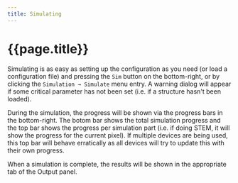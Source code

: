 ```yaml
---
title: Simulating
---
```


# {{page.title}}

Simulating is as easy as setting up the configuration as you need (or load a configuration file) and pressing the `Sim` button on the bottom-right, or by clicking the <code>Simulation &rarr; Simulate</code> menu entry. A warning dialog will appear if some critical parameter has not been set (i.e. if a structure hasn't been loaded).

During the simulation, the progress will be shown via the progress bars in the bottom-right. The botom bar shows the total simulation progress and the top bar shows the progress per simulation part (i.e. if doing STEM, it will show the progress for the current pixel). If multiple devices are being used, this top bar will behave erratically as all devices will try to update this with their own progress.

When a simulation is complete, the results will be shown in the appropriate tab of the Output panel. 